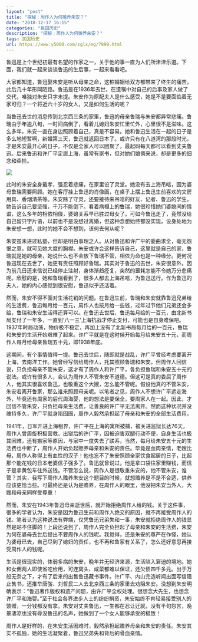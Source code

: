 ```yaml
---
layout: "post"
title: "探秘：周作人为何赡养朱安？"
date: "2018-12-17 16:15"
categories: "民国历史"
description: "探秘：周作人为何赡养朱安？"
tags: 民国历史
url: https://www.y5000.com/zgls/mg/7899.html
---
```






鲁迅是上个世纪初最有名望的作家之一，关于他的事一直为人们所津津乐道。下面，我们就一起来谈谈鲁迅的生后事，一起来看看吧。

大家都知道，鲁迅娶朱安是听从母亲之命，这桩婚姻给双方都带来了终生的痛苦，此后几十年形同陌路。鲁迅是在1936年去世，在遗嘱中对自己的后事及家人做了交代，唯独对朱安只字未提。朱安作为原配夫人是什么感受，她是不是要面临着无家可归？一个将近六十岁的女人，又是如何生活的呢？

当鲁迅去世的消息传到北京西三条的家里，鲁迅的母亲鲁瑞与朱安都异常悲痛。鲁瑞由于年逾八旬，一时间病倒了，看着儿媳妇朱安忙里忙外，心里很不是滋味。这么多年，朱安一直在身边照顾着自己，真是不容易。她和鲁迅生活在一起的日子是多么地短暂啊，新婚第三天，鲁迅就返回日本了。或许只有在八道湾的那段时光，才是朱安最开心的日子，不仅是全家人可以团聚了，最起码每天都可以看到丈夫鲁迅。后来鲁迅和许广平定居上海，虽常有家书，但对她们娘俩来说，却是更多的细念和牵挂。

![](https://img.y5000.com/uploads/allimg/161221/095200BB-0.jpg)

此时的朱安全身戴孝，强忍着悲痛，在家里设了灵堂。她没有去上海吊唁，因为婆母鲁瑞需要照顾。她在客厅挂上鲁迅的肖像画，在桌子上摆上鲁迅生前喜欢的文房用具、香烟清茶等。朱安除了守灵，还要接待来吊唁的好友、记者、鲁迅的学生，她告诉自己要坚强，千万不能倒下。看着病榻上的鲁瑞，她很珍惜她们婆媳间的情谊，这么多年的相依相偎，婆媳关系早已胜过母女了。可如今鲁迅走了，竟然没给自己留只字片语，以前也不是没想过离婚，但这种念想始终都没实现。设身处地为朱安想一想，此时的她不会不想到，该何去何从呢？

朱安虽未进过私塾，但却是明白事理之人。从对鲁迅和许广平的委曲求全，毫无怨恨之意，就可见她大度的胸襟。朱安或许会这样告诉自己，这里就是自己的家，鲁瑞就是她的母亲，她说什么也不会放下鲁瑞不管，相依为命也是一种缘分。更何况鲁迅现在去世了，她更有责任照顾好鲁瑞。其实对于鲁迅的去世，朱安很意外，因为前几日还来信说已经停止注射，身体渐趋痊复，突然的噩耗怎能不令她万分悲痛呢。欣慰的是，她和鲁瑞看到了，很多人都去上海吊唁，为鲁迅送行。作为鲁迅的夫人，她的内心感觉到很安慰，鲁迅似乎还活着。

然而，朱安不得不面对生活花销的问题。在鲁迅生前，鲁瑞和朱安就靠鲁迅兄弟给的生活费，鲁迅每月给一百元，周作人也按月给一些钱，过年过节他们兄弟还会多给，鲁瑞和朱安生活得还算可以。在鲁迅去世后，鲁迅每月给的一百元，由北新书局支付了一年多，一直到‘八一三’上海抗战才停止支付，可能也是自身难保吧。1937年时局动荡，物价极不稳定，再加上没有了北新书局每月给的一百元，鲁瑞和朱安的生活开始艰难了起来。许广平就是在这时候开始每月给朱安五十元，而周作人每月给母亲鲁瑞五十元，即1938年底。

这期间，有个事情值得一提。鲁迅去世后，随即就是战乱，许广平曾经考虑要离开上海，去南洋工作。她曾经写信给周作人，托其照顾鲁瑞和朱安。但周作人回信说，只负担母亲不管朱安，这才有了周作人和许广平，各负担鲁瑞和朱安五十元的说法。或许有很多人，会认为周作人不管朱安不道德。但这可是真的委屈了周作人，他其实很喜欢鲁迅，也敬重这个大嫂，怎么能不管呢。假设他真的不管朱安，朱安若离开鲁家，那么谁来照顾母亲呢。以笔者之见，周作人不想许广平远走海外，毕竟还有周家的后代周海婴，他的想法是要保全，要周家人在一起。因此，才回信不管朱安，只负担母亲生活费，让善良的许广平无法离开。然而这种状况并没维持多久，许广平就身陷囹圄，周作人毅然承担起了母亲和朱安的全部生活费用。

1941年，日军开进上海租界，许广平在上海的寓所被捕，被关进监狱长达76天，周作人曾周旋积极营救。出狱后的许广平，因被迫害双腿行动不便，自身生活也极其困难，还有搬家等原因，与家中一度失去了联系，当然，每月给朱安五十元的生活费也中断了，周作人开始负起赡养母亲和朱安的责任。毕竟是血肉亲情，老嫂比母，周作人称得上有血性的汉子！他也忘不了朱安照顾全家饮食起居的日子，比起那个能花钱的日本老婆信子强多了。鲁迅就曾说过，他是拿口袋往家里赚钱，而信子是拿黄包车往外送钱。不管怎么说，周作人是很敬重朱安的，他不管朱安，谁管？其实，我写下周作人赡养朱安这个题目的时候，就想赡养是不是不合适，供养应该更恰当些。可最终还是认为是赡养，在周作人的眼里，他没把朱安当外人，大嫂和母亲同样受尊重！

然而，朱安在1943年鲁迅母亲逝世后，就开始拒绝周作人给的钱。关于这件事，很多的学者认为，朱安是因为鲁迅生前和周作人绝交的原因，就不再接受周作人的钱。笔者认为这种说法有弊端，仅凭鲁迅兄弟失和一事，朱安就拒绝周作人的钱显然是站不住脚的！上段还说到了，周作人完全负担起了母亲和朱安的生活费，朱安为何在婆母去世后提出不要周作人的钱呢。我觉得，还是朱安的尊严在作怪，她认为婆母已去，自己尽到了媳妇的责任，也不再和鲁家有关系了，怎么还好意思再接受周作人的钱呢。

生活是很现实的，体弱多病的朱安，晚年并无经济来源，生活陷入窘迫的境地。她和女佣两人即使省吃俭用，可连窝头、咸菜都难以保证，还欠债四千多元。出于万般无奈之下，才有了后来的出售鲁迅藏书事件。许广平、内山完造听闻出面写信阻止售书，还推举唐弢、刘哲民二人去北京西三条的家里去劝阻朱安。没想到朱安明确表示：“鲁迅著作版权和遗产问题，由许广平全权处理。很想念大先生，也想念许广平和海婴。”至于社会各界进步人士的纷纷捐资，朱安始终不肯轻易接受别人的馈赠，一分钱都没有拿。朱安对丈夫鲁迅，一生都在忍让迁就，没有半句怨言，晚景凄凉也没有辱没鲁迅的名声，她做到了一个女人能够承受的极致！

周作人是好样的，在朱安生活困难时，毅然承担起赡养母亲和朱安的责任。朱安其实不孤独，她的生活凝聚着，鲁迅兄弟失和背后的骨血亲情。
